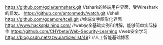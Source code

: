 https://github.com/gcla/termshark.git                 //tshark的终端用户界面，受Wireshark的启发。
https://github.com/antonmedv/watch.git                //shell  
https://github.com/gdamore/tcell.git                  //终端文字图形化界面
https://www.hacksplaining.com/                        //web安全基础实例和讲解，能够简单实际操作
https://github.com/CHYbeta/Web-Security-Learning      //web安全学习
https://blog.csdn.net/zzwu/article/list/49?           //人工智能基础博客
